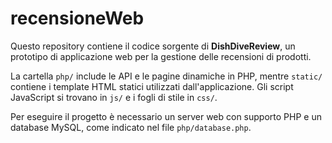 # recensioneWeb

Questo repository contiene il codice sorgente di **DishDiveReview**, un prototipo di applicazione web per la gestione delle recensioni di prodotti.

La cartella `php/` include le API e le pagine dinamiche in PHP, mentre `static/` contiene i template HTML statici utilizzati dall'applicazione. Gli script JavaScript si trovano in `js/` e i fogli di stile in `css/`.

Per eseguire il progetto è necessario un server web con supporto PHP e un database MySQL, come indicato nel file `php/database.php`.
